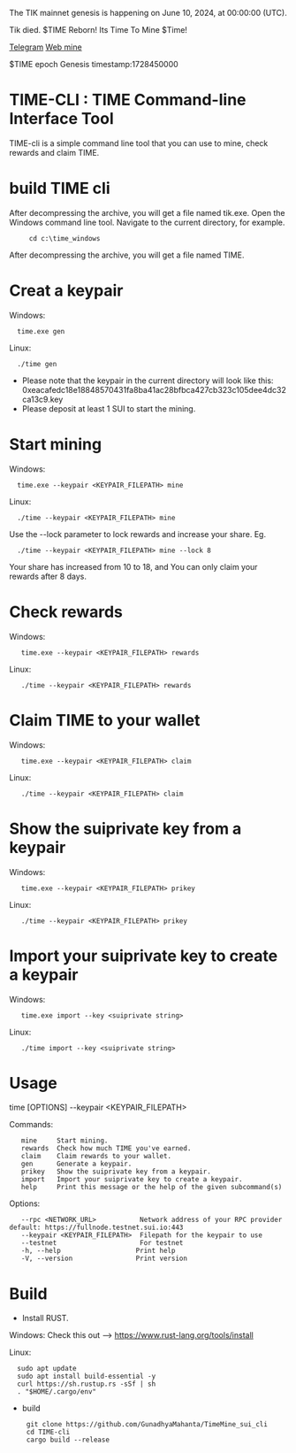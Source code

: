 The TIK mainnet genesis is happening on June 10, 2024, at 00:00:00  (UTC). 




Tik died. $TIME Reborn! Its Time To Mine $Time!



[Telegram](https://t.me/+xIQLofb3wKQ2YjM1)
[Web mine](https://timemine.life)



$TIME epoch Genesis timestamp:1728450000





# TIME-CLI : TIME Command-line Interface Tool

TIME-cli is a simple command line tool that you can use to mine, check rewards and claim TIME.

# build TIME cli


   After decompressing the archive, you will get a file named tik.exe. Open the Windows command line tool. Navigate to the current directory, for example.

         cd c:\time_windows
    

   After decompressing the archive, you will get a file named TIME.


# Creat a keypair

Windows:

      time.exe gen
       
Linux:

      ./time gen

- Please note that the keypair in the current directory will look like this:  0xeacafedc18e18848570431fa8ba41ac28bfbca427cb323c105dee4dc32ca13c9.key
- Please deposit at least 1 SUI to start the mining.


# Start mining

Windows:

      time.exe --keypair <KEYPAIR_FILEPATH> mine

Linux:

      ./time --keypair <KEYPAIR_FILEPATH> mine

Use the --lock parameter to lock rewards and increase your share. Eg.

      ./time --keypair <KEYPAIR_FILEPATH> mine --lock 8 

Your share has increased from 10 to 18, and You can only claim your rewards after 8 days. 

# Check rewards

Windows:

       time.exe --keypair <KEYPAIR_FILEPATH> rewards

Linux:

       ./time --keypair <KEYPAIR_FILEPATH> rewards

# Claim TIME to your wallet 

Windows:

       time.exe --keypair <KEYPAIR_FILEPATH> claim

Linux:

       ./time --keypair <KEYPAIR_FILEPATH> claim

# Show the suiprivate key from a keypair

Windows:

       time.exe --keypair <KEYPAIR_FILEPATH> prikey

Linux:

       ./time --keypair <KEYPAIR_FILEPATH> prikey


# Import your suiprivate key to create a keypair

Windows:

       time.exe import --key <suiprivate string> 

Linux:

       ./time import --key <suiprivate string>


# Usage
time [OPTIONS] --keypair <KEYPAIR_FILEPATH> <COMMAND>

Commands:

       mine     Start mining.
       rewards  Check how much TIME you've earned.
       claim    Claim rewards to your wallet.
       gen      Generate a keypair.
       prikey   Show the suiprivate key from a keypair.
       import   Import your suiprivate key to create a keypair.
       help     Print this message or the help of the given subcommand(s)


Options:

       --rpc <NETWORK_URL>           Network address of your RPC provider default: https://fullnode.testnet.sui.io:443
       --keypair <KEYPAIR_FILEPATH>  Filepath for the keypair to use
       --testnet                     For testnet
       -h, --help                   Print help
       -V, --version                Print version


# Build

- Install RUST. 

Windows: Check this out -->  <a href="https://www.rust-lang.org/tools/install" target="_blank">https://www.rust-lang.org/tools/install</a>

Linux:


      sudo apt update
      sudo apt install build-essential -y
      curl https://sh.rustup.rs -sSf | sh
      . "$HOME/.cargo/env"



- build
         
       git clone https://github.com/GunadhyaMahanta/TimeMine_sui_cli
       cd TIME-cli
       cargo build --release
